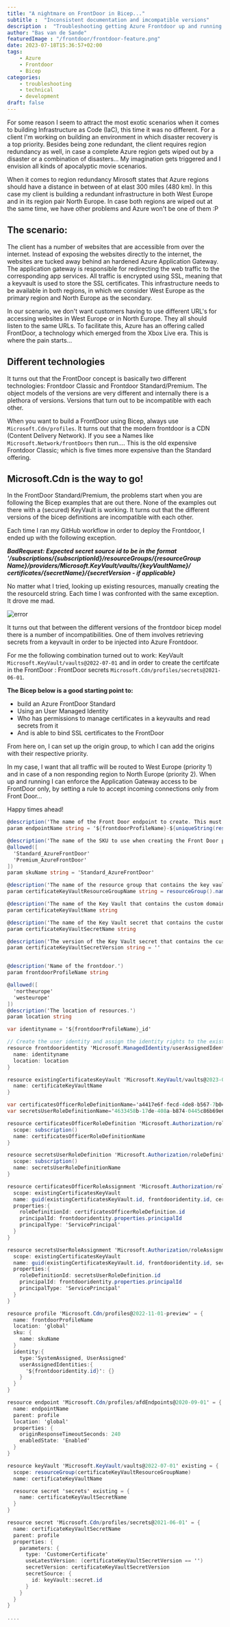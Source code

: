```yaml
---
title: "A nightmare on FrontDoor in Bicep..."
subtitle :  "Inconsistent documentation and imcompatible versions"
description :  "Troubleshooting getting Azure Frontdoor up and running in Bicep"
author: "Bas van de Sande"
featuredImage : "/frontdoor/frontdoor-feature.png"
date: 2023-07-18T15:36:57+02:00
tags: 
    - Azure
    - Frontdoor
    - Bicep
categories: 
    - troubleshooting
    - technical
    - development
draft: false
---
```


For some reason I seem to attract the most exotic scenarios when it comes to building Infrastructure as Code (IaC), this time it was no different. For a client I'm working on building an environment in which disaster recovery is a top priority. Besides being zone redundant, the client requires region redundancy as well, in case a complete Azure region gets wiped out by a disaster or a combination of disasters... My imagination gets triggered and I envision all kinds of apocalyptic movie scenarios.    

When it comes to region redundancy Mirosoft states that Azure regions should have a distance in between of at elast 300 miles (480 km). In this case my client is building a redundant infrastructure in both West Europe and in its region pair North Europe. In case both regions are wiped out at the same time, we have other problems and Azure won't be one of them :P

## The scenario:
The client has a number of websites that are accessible from over the internet. Instead of exposing the websites directly to the internet, the websites are tucked away behind an hardened Azure Application Gateway. The application gateway is responsible for redirecting the web traffic to the corresponding app services. All traffic is encrypted using SSL, meaning that a keyvault is used to store the SSL certificates.
This infrastructure needs to be available in both regions, in which we consider West Europe as the primary region and North Europe as the secondary. 

In our scenario, we don't want customers having to use different URL's for accessing websites in West Europe or in North Europe. They all should listen to the same URLs. To facilitate this, Azure has an offering called FrontDoor, a technology which emerged from the Xbox Live era. This is where the pain starts...

## Different technologies
It turns out that the FrontDoor concept is basically two different technologies: Frontdoor Classic and Frontdoor Standard/Premium. The object models of the versions are very different and internally there is a plethora of versions. Versions that turn out to be incompatible with each other.

When you want to build a FrontDoor using Bicep, always use `Microsoft.Cdn/profiles`. It turns out that the modern frontdoor is a CDN (Content Delivery Network). If you see a Names like `Microsoft.Network/frontDoors` then run.... This is the old expensive Frontdoor Classic; which is five times more expensive than the Standard offering.

## Microsoft.Cdn is the way to go!
In the FrontDoor Standard/Premium, the problems start when you are following the Bicep examples that are out there. None of the examples out there with a (secured) KeyVault is working.  It turns out that the different versions of the bicep definitions are incompatible with each other. 

Each time I ran my GitHub workflow in order to deploy the Frontdoor, I ended up with the following exception.

_**BadRequest: Expected secret source id to be in the format '/subscriptions/{subscriptionId}/resourceGroups/{resourceGroup Name}/providers/Microsoft.KeyVault/vaults/{keyVaultName}/ certificates/{secretName}/{secretVersion - if applicable}**_


No matter what I tried, looking up existing resources, manually creating the the resourceId string. Each time I was confronted with the same exception. It drove me mad.

![error](/frontdoor/frontdoor-error.png)

It turns out that between the different versions of the frontdoor bicep model there is a number of incompatibilities. One of them involves retrieving secrets from a keyvault in order to be injected into Azure Frontdoor. 

For me the following combination turned out to work: KeyVault `Microsoft.KeyVault/vaults@2022-07-01` and in order to create the certifcate in the FrontDoor : FrontDoor secrets  `Microsoft.Cdn/profiles/secrets@2021-06-01`.  


**The Bicep below is a good starting point to:** 
- build an Azure FrontDoor Standard
- Using an User Managed Identity
- Who has permissions to manage certificates in a keyvaults and read secrets from it
- And is able to bind SSL certificates to the FrontDoor  

From here on, I can set up the origin group, to which I can add the origins with their respective priority. 

In my case, I want that all traffic will be routed to West Europe (priority 1) and in case of a non responding region to North Europe (priority 2). When up and running I can enforce the Application Gateway access to be FrontDoor only, by setting a rule to accept incoming connections only from Front Door...

Happy times ahead! 


```c#
@description('The name of the Front Door endpoint to create. This must be globally unique.')
param endpointName string = '${frontdoorProfileName}-${uniqueString(resourceGroup().id)}'

@description('The name of the SKU to use when creating the Front Door profile.')
@allowed([
  'Standard_AzureFrontDoor'
  'Premium_AzureFrontDoor'
])
param skuName string = 'Standard_AzureFrontDoor'

@description('The name of the resource group that contains the key vault with custom domain\'s certificate.')
param certificateKeyVaultResourceGroupName string = resourceGroup().name

@description('The name of the Key Vault that contains the custom domain\'s certificate.')
param certificateKeyVaultName string

@description('The name of the Key Vault secret that contains the custom domain\'s certificate.')
param certificateKeyVaultSecretName string

@description('The version of the Key Vault secret that contains the custom domain\'s certificate. Set the value to an empty string to use the latest version.')
param certificateKeyVaultSecretVersion string = ''


@description('Name of the frontdoor.')
param frontdoorProfileName string

@allowed([
  'northeurope'
  'westeurope'
])
@description('The location of resources.')
param location string 

var identityname = '${frontdoorProfileName}_id'

// Create the user identity and assign the identity rights to the existing keyvault
resource frontdooridentity 'Microsoft.ManagedIdentity/userAssignedIdentities@2018-11-30' = {
  name: identityname
  location: location
}

resource existingCertificatesKeyVault 'Microsoft.KeyVault/vaults@2023-02-01' existing = {
  name: certificateKeyVaultName
}

var certificatesOfficerRoleDefinitionName='a4417e6f-fecd-4de8-b567-7b0420556985'
var secretsUserRoleDefinitionName='4633458b-17de-408a-b874-0445c86b69e6'

resource certificatesOfficerRoleDefinition 'Microsoft.Authorization/roleDefinitions@2022-04-01' existing = {
  scope: subscription()
  name: certificatesOfficerRoleDefinitionName
}

resource secretsUserRoleDefinition 'Microsoft.Authorization/roleDefinitions@2022-04-01' existing = {
  scope: subscription()
  name: secretsUserRoleDefinitionName
}

resource certificatesOfficerRoleAssignment 'Microsoft.Authorization/roleAssignments@2022-04-01' = {
  scope: existingCertificatesKeyVault
  name: guid(existingCertificatesKeyVault.id, frontdooridentity.id, certificatesOfficerRoleDefinition.id)
  properties:{
    roleDefinitionId: certificatesOfficerRoleDefinition.id
    principalId: frontdooridentity.properties.principalId
    principalType: 'ServicePrincipal'
  }
}

resource secretsUserRoleAssignment 'Microsoft.Authorization/roleAssignments@2022-04-01' = {
  scope: existingCertificatesKeyVault
  name: guid(existingCertificatesKeyVault.id, frontdooridentity.id, secretsUserRoleDefinition.id)
  properties:{
    roleDefinitionId: secretsUserRoleDefinition.id
    principalId: frontdooridentity.properties.principalId
    principalType: 'ServicePrincipal'
  }
}

resource profile 'Microsoft.Cdn/profiles@2022-11-01-preview' = {
  name: frontdoorProfileName
  location: 'global'
  sku: {
    name: skuName
  }
  identity:{
    type:'SystemAssigned, UserAssigned'
    userAssignedIdentities:{
      '${frontdooridentity.id}': {}
    }
  }
}

resource endpoint 'Microsoft.Cdn/profiles/afdEndpoints@2020-09-01' = {
  name: endpointName
  parent: profile
  location: 'global'
  properties: {
    originResponseTimeoutSeconds: 240
    enabledState: 'Enabled'
  }
}

resource keyVault 'Microsoft.KeyVault/vaults@2022-07-01' existing = {
  scope: resourceGroup(certificateKeyVaultResourceGroupName)
  name: certificateKeyVaultName

  resource secret 'secrets' existing = {
    name: certificateKeyVaultSecretName
  }
}

resource secret 'Microsoft.Cdn/profiles/secrets@2021-06-01' = {
  name: certificateKeyVaultSecretName
  parent: profile
  properties: {
    parameters: {
      type: 'CustomerCertificate'
      useLatestVersion: (certificateKeyVaultSecretVersion == '')
      secretVersion: certificateKeyVaultSecretVersion
      secretSource: {
        id: keyVault::secret.id
      }
    }
  }
}

....

```





